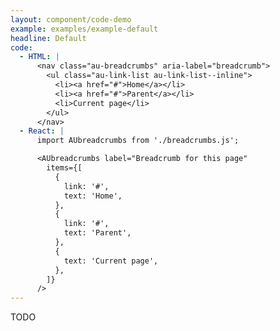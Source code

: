 ```yaml
---
layout: component/code-demo
example: examples/example-default
headline: Default
code:
  - HTML: |
      <nav class="au-breadcrumbs" aria-label="breadcrumb">
        <ul class="au-link-list au-link-list--inline">
          <li><a href="#">Home</a></li>
          <li><a href="#">Parent</a></li>
          <li>Current page</li>
        </ul>
      </nav>
  - React: |
      import AUbreadcrumbs from './breadcrumbs.js';

      <AUbreadcrumbs label="Breadcrumb for this page"
        items={[
          {
            link: '#',
            text: 'Home',
          },
          {
            link: '#',
            text: 'Parent',
          },
          {
            text: 'Current page',
          },
        ]}
      />
---
```


TODO

